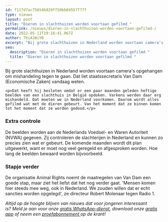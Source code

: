 ```yaml
---
id: f117d7ac75654b929ff50bb04557f77f
type: nieuws
layout: post
title: "Dieren in slachthuizen worden voortaan gefilmd "
permalink: /nieuws/dieren-in-slachthuizen-worden-voortaan-gefilmd-/
date: 2022-05-11T19:16:41.067Z
author: 7biA1WiYB
excerpt: "Bij grote slachthuizen in Nederland worden voortaan camera's opgehangen om mishandeling tegen te gaan. Dat liet staatssecretaris Van Dam (Economische Zaken) vandaag weten.    "
seo:
  description: "Dieren in slachthuizen worden voortaan gefilmd "
  title: "Dieren in slachthuizen worden voortaan gefilmd "
---
```

Bij grote slachthuizen in Nederland worden voortaan camera's opgehangen om mishandeling tegen te gaan. Dat liet staatssecretaris Van Dam (Economische Zaken) vandaag weten.    

    <p>Dat heeft hij besloten omdat er een paar maanden geleden heftige beelden van een slachthuis in België opdoken. Varkens werden daar erg mishandeld. Dat moeten we in Nederland voorkomen. Daarom wordt alles gefilmd wat met de dieren gebeurt. Van het moment dat ze binnen komen tot het moment dat ze worden gedood.</p>
<h3>Extra controle</h3>
<p>De beelden worden aan de Nederlands Voedsel- en Waren Autoriteit (NVWA) gegeven. Zij controleren de slachterijen in Nederland en kunnen zo precies zien wat er gebeurt. De komende maanden wordt dit plan uitgewerkt, want er moet nog veel geregeld en afgesproken worden. Hoe lang de beelden bewaard worden bijvoorbeeld.</p>
<h3>Stapje verder</h3>
<p>De organisatie Animal Rights noemt de maatregelen van Van Dam een goede stap, maar ziet het liefst dat het nog verder gaat. 'Mensen komen hier steeds mee weg, ook in Nederland. We zouden willen dat er echt sancties worden opgelegd', ze directeur Robert Molenaar tegen Radio 1.</p>
<p><em>Altijd op de hoogte blijven van nieuws dat voor jongeren interessant is? Meld je aan voor onze </em><a href="https://7dagen.netlify.app/whatsapp"><em>gratis WhatsApp-dienst</em></a><em>, download onze </em><a href="https://7dagen.netlify.app/app"><em>gratis app</em></a><em> of neem een </em><a href="https://abonneren.sevendays.nl/abonneren/abonnementen/ae/artikel"><em>proefabonnement </em></a><em>op de krant!</em></p>  
